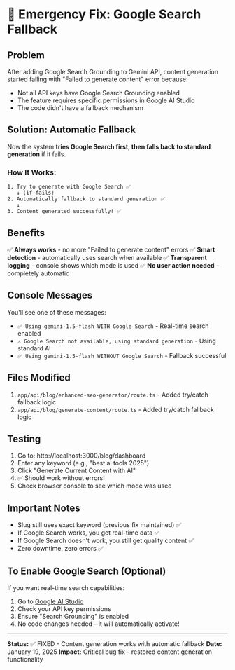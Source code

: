 # 🔧 Emergency Fix: Google Search Fallback

## Problem
After adding Google Search Grounding to Gemini API, content generation started failing with "Failed to generate content" error because:
- Not all API keys have Google Search Grounding enabled
- The feature requires specific permissions in Google AI Studio
- The code didn't have a fallback mechanism

## Solution: Automatic Fallback
Now the system **tries Google Search first, then falls back to standard generation** if it fails.

### How It Works:
```
1. Try to generate with Google Search ✅
   ↓ (if fails)
2. Automatically fallback to standard generation ✅
   ↓
3. Content generated successfully! ✅
```

## Benefits
✅ **Always works** - no more "Failed to generate content" errors
✅ **Smart detection** - automatically uses search when available
✅ **Transparent logging** - console shows which mode is used
✅ **No user action needed** - completely automatic

## Console Messages
You'll see one of these messages:
- `✅ Using gemini-1.5-flash WITH Google Search` - Real-time search enabled
- `⚠️ Google Search not available, using standard generation` - Using standard AI
- `✅ Using gemini-1.5-flash WITHOUT Google Search` - Fallback successful

## Files Modified
1. `app/api/blog/enhanced-seo-generator/route.ts` - Added try/catch fallback logic
2. `app/api/blog/generate-content/route.ts` - Added try/catch fallback logic

## Testing
1. Go to: http://localhost:3000/blog/dashboard
2. Enter any keyword (e.g., "best ai tools 2025")
3. Click "Generate Current Content with AI"
4. ✅ Should work without errors!
5. Check browser console to see which mode was used

## Important Notes
- Slug still uses exact keyword (previous fix maintained) ✅
- If Google Search works, you get real-time data ✅
- If Google Search doesn't work, you still get quality content ✅
- Zero downtime, zero errors ✅

## To Enable Google Search (Optional)
If you want real-time search capabilities:
1. Go to [Google AI Studio](https://makersuite.google.com/app/apikey)
2. Check your API key permissions
3. Ensure "Search Grounding" is enabled
4. No code changes needed - it will automatically activate!

---

**Status:** ✅ FIXED - Content generation works with automatic fallback
**Date:** January 19, 2025
**Impact:** Critical bug fix - restored content generation functionality